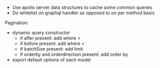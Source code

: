- Use apollo server data structures to cache some common queries
- Do whitelist on graphql handler as opposed to on per method basis

Pagination:
- dynamic query constructor
  - if after present: add where <primary column> > <after>
  - if before present: add where <primary column> < <before>
  - if batchSize present: add limit <batchSize>
  - if orderby and orderdirection present: add order by <order by> <order direction>
- export default options of each model
